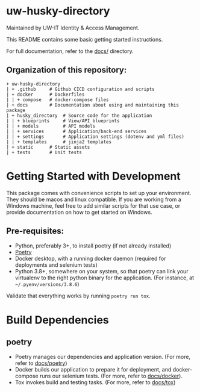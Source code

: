 # uw-husky-directory
Maintained by UW-IT Identity & Access Management.

This README contains some basic getting started instructions.

For full documentation, refer to the [docs/](https://github.com/uwit-iam/uw-husky-directory/tree/main/docs) directory.

## Organization of this repository:

```
+ uw-husky-directory
| + .github     # Github CICD configuration and scripts
| + docker      # Dockerfiles
| | + compose   # docker-compose files
| + docs        # Documentation about using and maintaining this package
| + husky_directory  # Source code for the application
| | + blueprints     # View/API blueprints
| | + models         # API models
| | + services       # Application/back-end services
| | + settings       # Application settings (dotenv and yml files)
| | + templates      # jinja2 templates
| + static      # Static assets
| + tests       # Unit tests
```

# Getting Started with Development

This package comes with convenience scripts to set up your environment. They should be macos and linux compatible.
If you are working from a Windows machine, feel free to add similar scripts for that use case, or provide documentation 
on how to get started on Windows.

## Pre-requisites:

- Python, preferably 3+, to install poetry (if not already installed)
- [Poetry](https://python-poetry.org)
- Docker desktop, with a running docker daemon (required for deployments and selenium tests)
- Python 3.8+, somewhere on your system, so that poetry can link your virtualenv to 
  the right python binary for the application. (For instance, at `~/.pyenv/versions/3.8.6`)

Validate that everything works by running `poetry run tox`.

# Build Dependencies

## poetry

- Poetry manages our dependencies and application version. (For more, refer to 
  [docs/poetry](docs/poetry.md))
- Docker builds our application to prepare it for deployment, and docker-compose 
  runs our selenium tests. (For more, refer to [docs/docker](docs/docker.md)).
- Tox invokes build and testing tasks. (For more, refer to [docs/tox](docs/tox.md))

#
